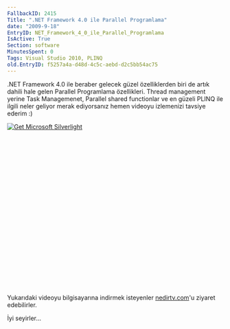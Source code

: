 ```yaml
---
FallbackID: 2415
Title: ".NET Framework 4.0 ile Parallel Programlama"
date: "2009-9-18"
EntryID: NET_Framework_4_0_ile_Parallel_Programlama
IsActive: True
Section: software
MinutesSpent: 0
Tags: Visual Studio 2010, PLINQ
old.EntryID: f5257a4a-d48d-4c5c-aebd-d2c5bb54ac75
---
```

.NET Framework 4.0 ile beraber gelecek güzel özelliklerden biri de artık
dahili hale gelen Parallel Programlama özellikleri. Thread management
yerine Task Managemenet, Parallel shared functionlar ve en güzeli PLINQ
ile ilgili neler geliyor merak ediyorsanız hemen videoyu izlemenizi
tavsiye ederim :)

<div style="width:512px;height:384px;">

[![Get Microsoft
Silverlight](http://go2.microsoft.com/fwlink/?LinkId=108181)](http://go2.microsoft.com/fwlink/?LinkID=124807)

</div>

Yukarıdaki videoyu bilgisayarına indirmek isteyenler
[nedirtv.com](http://www.nedirtv.com/video/darony_170909_tbl_plinq.aspx)'u
ziyaret edebilirler.

İyi seyirler...


